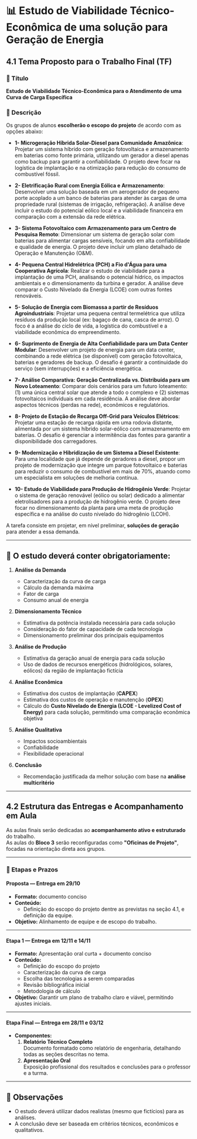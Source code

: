 # 📊 Estudo de Viabilidade Técnico-Econômica de uma solução para Geração de Energia

## 4.1 Tema Proposto para o Trabalho Final (TF)

### 📌 Título
**Estudo de Viabilidade Técnico-Econômica para o Atendimento de uma Curva de Carga Específica**

### 📝 Descrição
Os grupos de alunos **escolherão o escopo do projeto** de acordo com as opções abaixo:

- **1- Microgeração Híbrida Solar-Diesel para Comunidade Amazônica**: Projetar um sistema híbrido com geração fotovoltaica e armazenamento em baterias como fonte primária, utilizando um gerador a diesel apenas como backup para garantir a confiabilidade. O projeto deve focar na logística de implantação e na otimização para redução do consumo de combustível fóssil.

- **2- Eletrificação Rural com Energia Eólica e Armazenamento**: Desenvolver uma solução baseada em um aerogerador de pequeno porte acoplado a um banco de baterias para atender às cargas de uma propriedade rural (sistemas de irrigação, refrigeração). A análise deve incluir o estudo do potencial eólico local e a viabilidade financeira em comparação com a extensão da rede elétrica.   

- **3- Sistema Fotovoltaico com Armazenamento para um Centro de Pesquisa Remoto**: Dimensionar um sistema de geração solar com baterias para alimentar cargas sensíveis, focando em alta confiabilidade e qualidade de energia. O projeto deve incluir um plano detalhado de Operação e Manutenção (O&M).   

- **4- Pequena Central Hidrelétrica (PCH) a Fio d'Água para uma Cooperativa Agrícola**: Realizar o estudo de viabilidade para a implantação de uma PCH, analisando o potencial hídrico, os impactos ambientais e o dimensionamento da turbina e gerador. A análise deve comparar o Custo Nivelado da Energia (LCOE) com outras fontes renováveis.

- **5- Solução de Energia com Biomassa a partir de Resíduos Agroindustriais**: Projetar uma pequena central termelétrica que utiliza resíduos da produção local (ex: bagaço de cana, casca de arroz). O foco é a análise do ciclo de vida, a logística do combustível e a viabilidade econômica do empreendimento.

- **6- Suprimento de Energia de Alta Confiabilidade para um Data Center Modular**: Desenvolver um projeto de energia para um data center, combinando a rede elétrica (se disponível) com geração fotovoltaica, baterias e geradores de backup. O desafio é garantir a continuidade do serviço (sem interrupções) e a eficiência energética.

- **7- Análise Comparativa: Geração Centralizada vs. Distribuída para um Novo Loteamento**: Comparar dois cenários para um futuro loteamento: (1) uma única central solar que atende a todo o complexo e (2) sistemas fotovoltaicos individuais em cada residência. A análise deve abordar aspectos técnicos (perdas na rede), econômicos e regulatórios.   

- **8- Projeto de Estação de Recarga Off-Grid para Veículos Elétricos**: Projetar uma estação de recarga rápida em uma rodovia distante, alimentada por um sistema híbrido solar-eólico com armazenamento em baterias. O desafio é gerenciar a intermitência das fontes para garantir a disponibilidade dos carregadores.

- **9- Modernização e Hibridização de um Sistema a Diesel Existente**: Para uma localidade que já depende de geradores a diesel, propor um projeto de modernização que integre um parque fotovoltaico e baterias para reduzir o consumo de combustível em mais de 70%, atuando como um especialista em soluções de melhoria contínua.

- **10- Estudo de Viabilidade para Produção de Hidrogênio Verde**: Projetar o sistema de geração renovável (eólico ou solar) dedicado a alimentar eletrolisadores para a produção de hidrogênio verde. O projeto deve focar no dimensionamento da planta para uma meta de produção específica e na análise do custo nivelado do hidrogênio (LCOH).

A tarefa consiste em projetar, em nível preliminar, **soluções de geração** para atender a essa demanda.

---

## 📑 O estudo deverá conter obrigatoriamente:

1. **Análise da Demanda**
   - Caracterização da curva de carga
   - Cálculo da demanda máxima
   - Fator de carga
   - Consumo anual de energia

2. **Dimensionamento Técnico**
   - Estimativa da potência instalada necessária para cada solução
   - Consideração do fator de capacidade de cada tecnologia
   - Dimensionamento preliminar dos principais equipamentos

3. **Análise de Produção**
   - Estimativa da geração anual de energia para cada solução
   - Uso de dados de recursos energéticos (hidrológicos, solares, eólicos) da região de implantação fictícia

4. **Análise Econômica**
   - Estimativa dos custos de implantação (**CAPEX**)
   - Estimativa dos custos de operação e manutenção (**OPEX**)
   - Cálculo do **Custo Nivelado de Energia (LCOE - Levelized Cost of Energy)** para cada solução, permitindo uma comparação econômica objetiva

5. **Análise Qualitativa**
   - Impactos socioambientais
   - Confiabilidade
   - Flexibilidade operacional

6. **Conclusão**
   - Recomendação justificada da melhor solução com base na **análise multicritério**

---

## 4.2 Estrutura das Entregas e Acompanhamento em Aula

As aulas finais serão dedicadas ao **acompanhamento ativo e estruturado** do trabalho.  
As aulas do **Bloco 3** serão reconfiguradas como **"Oficinas de Projeto"**, focadas na orientação direta aos grupos.

---

### 📅 Etapas e Prazos

#### **Proposta** — Entrega em **29/10**
- **Formato:** documento conciso
- **Conteúdo:**
  - Definição do escopo do projeto dentre as previstas na seção 4.1, e definição da equipe.
- **Objetivo:** Alinhamento de equipe e de escopo do trabalho.

---

#### **Etapa 1** — Entrega em **12/11** e **14/11**
- **Formato:** Apresentação oral curta + documento conciso
- **Conteúdo:**
  - Definição do escopo do projeto
  - Caracterização da curva de carga
  - Escolha das tecnologias a serem comparadas
  - Revisão bibliográfica inicial
  - Metodologia de cálculo
- **Objetivo:** Garantir um plano de trabalho claro e viável, permitindo ajustes iniciais.

---

#### **Etapa Final** — Entrega em **28/11** e **03/12**
- **Componentes:**
  1. **Relatório Técnico Completo**  
     Documento formatado como relatório de engenharia, detalhando todas as seções descritas no tema.
  2. **Apresentação Oral**  
     Exposição profissional dos resultados e conclusões para o professor e a turma.

---

## 📌 Observações
- O estudo deverá utilizar dados realistas (mesmo que fictícios) para as análises.
- A conclusão deve ser baseada em critérios técnicos, econômicos e qualitativos.

